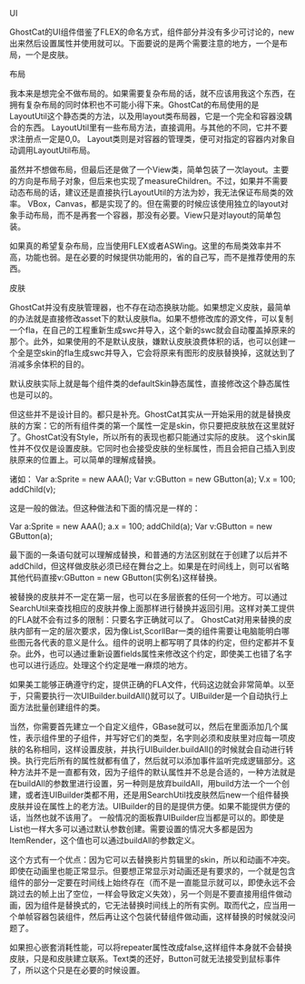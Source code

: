 UI

GhostCat的UI组件借鉴了FLEX的命名方式，组件部分并没有多少可讨论的，new出来然后设置属性并使用就可以。下面要说的是两个需要注意的地方，一个是布局，一个是皮肤。

布局

我本来是想完全不做布局的。如果需要复杂布局的话，就不应该用我这个东西，在拥有复杂布局的同时体积也不可能小得下来。GhostCat的布局使用的是LayoutUtil这个静态类的方法，以及用layout类布局器，它是一个完全和容器没耦合的东西。
LayoutUtil里有一些布局方法，直接调用。与其他的不同，它并不要求注册点一定是0,0。
Layout类则是对容器的管理类，便可对指定的容器内对象自动调用LayoutUtil布局。

虽然并不想做布局，但最后还是做了一个View类，简单包装了一次layout。主要的方向是布局子对象，但后来也实现了measureChildren。不过，如果并不需要动态布局的话，建议还是直接执行LayoutUtil的方法为妙，我无法保证布局类的效率。
VBox，Canvas，都是实现了的。但在需要的时候应该使用独立的layout对象手动布局，而不是再套一个容器，那没有必要。View只是对layout的简单包装。

如果真的希望复杂布局，应当使用FLEX或者ASWing。这里的布局类效率并不高，功能也弱。是在必要的时候提供功能用的，省的自己写，而不是推荐使用的东西。

皮肤

GhostCat并没有皮肤管理器，也不存在动态换肤功能。如果想定义皮肤，最简单的办法就是直接修改asset下的默认皮肤fla。如果不想修改库的源文件，可以复制一个fla，在自己的工程重新生成swc并导入，这个新的swc就会自动覆盖掉原来的那个。此外，如果使用的不是默认皮肤，嫌默认皮肤浪费体积的话，也可以创建一个全是空skin的fla生成swc并导入，它会将原来有图形的皮肤替换掉，这就达到了消减多余体积的目的。

默认皮肤实际上就是每个组件类的defaultSkin静态属性，直接修改这个静态属性也是可以的。

但这些并不是设计目的。都只是补充。GhostCat其实从一开始采用的就是替换皮肤的方案：它的所有组件类的第一个属性一定是skin，你只要把皮肤放在这里就好了。GhostCat没有Style，所以所有的表现也都只能通过实际的皮肤。
这个skin属性并不仅仅是设置皮肤。它同时也会接受皮肤的坐标属性，而且会把自己插入到皮肤原来的位置上。可以简单的理解成替换。

诸如：
Var a:Sprite = new AAA();
Var v:GButton = new GButton(a);
V.x = 100;
addChild(v);

这是一般的做法。但这种做法和下面的情况是一样的：

Var a:Sprite = new AAA();
a.x = 100;
addChild(a);
Var v:GButton = new GButton(a);

最下面的一条语句就可以理解成替换，和普通的方法区别就在于创建了以后并不addChild，但这样做皮肤必须已经在舞台之上。如果是在时间线上，则可以省略其他代码直接v:GButton = new GButton(实例名)这样替换。

被替换的皮肤并不一定在第一层，也可以在多层嵌套的任何一个地方。可以通过SearchUtil来查找相应的皮肤并像上面那样进行替换并返回引用。这样对美工提供的FLA就不会有过多的限制：只要名字正确就可以了。
GhostCat对用来替换的皮肤内部有一定的层次要求，因为像List,ScorllBar一类的组件需要让电脑能明白哪些图元各代表的意义是什么。组件的说明上都写明了具体的约定，但约定都并不复杂。此外，也可以通过重新设置fields属性来修改这个约定，即使美工也错了名字也可以进行适应。处理这个约定是唯一麻烦的地方。

如果美工能够正确遵守约定，提供正确的FLA文件，代码这边就会非常简单。以至于，只需要执行一次UIBuilder.buildAll()就可以了。UIBuilder是一个自动执行上面方法批量创建组件的类。

当然，你需要首先建立一个自定义组件，GBase就可以，然后在里面添加几个属性，表示组件里的子组件，并写好它们的类型，名字则必须和皮肤里对应每一项皮肤的名称相同，这样设置皮肤，并执行UIBuilder.buildAll()的时候就会自动进行转换。执行完后所有的属性就都有值了，然后就可以添加事件监听完成逻辑部分。这种方法并不是一直都有效，因为子组件的默认属性并不总是合适的，一种方法就是在buildAll的参数里进行设置，另一种则是放弃buildAll，用build方法一个一个创建，或者连UIBuilder类都不用，还是用SearchUtil找皮肤然后new一个组件替换皮肤并设在属性上的老方法。UIBuilder的目的是提供方便。如果不能提供方便的话，当然也就不该用了。
一般情况的面板靠UIBuilder应当都是可以的。即使是List也一样大多可以通过默认参数创建。需要设置的情况大多都是因为ItemRender，这个值也可以通过buildAll的参数定义。

这个方式有一个优点：因为它可以去替换影片剪辑里的skin，所以和动画不冲突。即使在动画里也能正常显示。但要想正常显示对动画还是有要求的，一个就是包含组件的部分一定要在时间线上始终存在（而不是一直能显示就可以，即使永远不会跳过去的帧上出了空位，一样会导致定义失效），另一个则是不要直接用组件做动画，因为组件是替换式的，它无法替换时间线上的所有实例。取而代之，应当用一个单帧容器包装组件，然后再让这个包装代替组件做动画，这样替换的时候就没问题了。

如果担心嵌套消耗性能，可以将repeater属性改成false,这样组件本身就不会替换皮肤，只是和皮肤建立联系。Text类的还好，Button可就无法接受到鼠标事件了，所以这个只是在必要的时候设置。